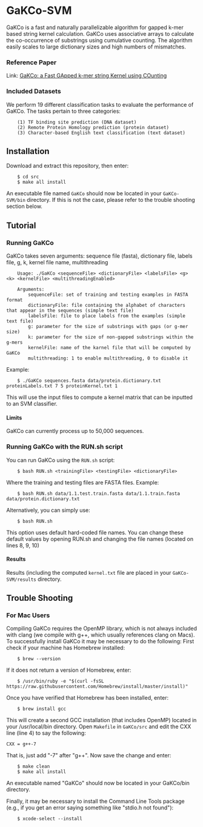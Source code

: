# GaKCo-SVM

GaKCo is a fast and naturally parallelizable algorithm for gapped k-mer based string kernel calculation. GaKCo uses associative arrays to calculate the co-occurrence of substrings using cumulative counting. The algorithm easily scales to large dictionary sizes and high numbers of mismatches.
### Reference Paper
Link: [GaKCo: a Fast GApped k-mer string Kernel using COunting](https://arxiv.org/abs/1704.07468)
### Included Datasets
We perform 19 different classification tasks to evaluate the performance of GaKCo. The tasks pertain to three categories:

        (1) TF binding site prediction (DNA dataset)
        (2) Remote Protein Homology prediction (protein dataset)
        (3) Character-based English text classification (text dataset)
## Installation
Download and extract this repository, then enter:
```
    $ cd src
    $ make all install
```
An executable file named `GaKCo` should now be located in your `GaKCo-SVM/bin` directory. If this is not the case, please refer to the trouble shooting section below. 
## Tutorial
### Running GaKCo
GaKCo takes seven arguments: sequence file (fasta), dictionary file, labels file, g, k, kernel file name, multithreading

        Usage: ./GaKCo <sequenceFile> <dictionaryFile> <labelsFile> <g> <k> <kernelFile> <multithreadingEnabled>
        
        Arguments:
            sequenceFile: set of training and testing examples in FASTA format
            dictionaryFile: file containing the alphabet of characters that appear in the sequences (simple text file)
            labelsFile: file to place labels from the examples (simple text file)
            g: parameter for the size of substrings with gaps (or g-mer size)
            k: parameter for the size of non-gapped substrings within the g-mers
            kernelFile: name of the karnel file that will be computed by GaKCo
            multithreading: 1 to enable multithreading, 0 to disable it
Example:
```
    $ ./GaKCo sequences.fasta data/protein.dictionary.txt proteinLabels.txt 7 5 proteinKernel.txt 1
```
This will use the input files to compute a kernel matrix that can be inputted to an SVM classifier.            

#### Limits
GaKCo can currently process up to 50,000 sequences.

### Running GaKCo with the RUN.sh script
You can run GaKCo using the `RUN.sh` script:
```
    $ bash RUN.sh <trainingFile> <testingFile> <dictionaryFile>
```
Where the training and testing files are FASTA files.
Example:
```
    $ bash RUN.sh data/1.1.test.train.fasta data/1.1.train.fasta data/protein.dictionary.txt
```
Alternatively, you can simply use:
```
    $ bash RUN.sh
```
This option uses default hard-coded file names. You can change these default values by opening RUN.sh and changing the file names (located on lines 8, 9, 10)

#### Results
Results (including the computed `kernel.txt` file are placed in your `GaKCo-SVM/results` directory.

## Trouble Shooting
### For Mac Users
Compiling GaKCo requires the OpenMP library, which is not always included with clang (we compile with g++, which usually references clang on Macs). To successfully install GaKCo it may be necessary to do the following:
First check if your machine has Homebrew installed:
```
    $ brew --version
```
If it does not return a version of Homebrew, enter:
```
    $ /usr/bin/ruby -e "$(curl -fsSL https://raw.githubusercontent.com/Homebrew/install/master/install)"
```
Once you have verified that Homebrew has been installed, enter:
```
    $ brew install gcc
```
This will create a second GCC installation (that includes OpenMP) located in your /usr/local/bin directory. Open `Makefile` in `GaKCo/src` and edit the CXX line (line 4) to say the following:
```
CXX = g++-7
```
That is, just add "-7" after "g++".
Now save the change and enter:
```
    $ make clean
    $ make all install
```
An executable named "GaKCo" should now be located in your GaKCo/bin directory.

Finally, it may be necessary to install the Command Line Tools package (e.g., if you get an error saying something like "stdio.h not found"):
```
    $ xcode-select --install
```


